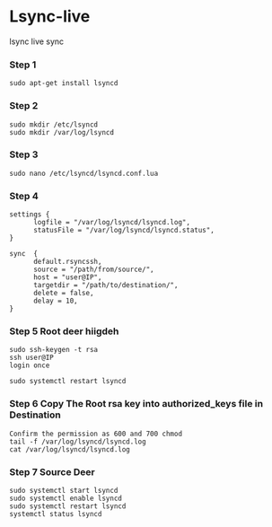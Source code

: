 # Lsync-live
lsync live sync

### Step 1 

    sudo apt-get install lsyncd
  
### Step 2

    sudo mkdir /etc/lsyncd
    sudo mkdir /var/log/lsyncd
  
### Step 3
    sudo nano /etc/lsyncd/lsyncd.conf.lua
      
  
### Step 4

    settings {
          logfile = "/var/log/lsyncd/lsyncd.log",
          statusFile = "/var/log/lsyncd/lsyncd.status",
    }
  
    sync  {
          default.rsyncssh,
          source = "/path/from/source/",
          host = "user@IP",
          targetdir = "/path/to/destination/",
          delete = false,
          delay = 10,
    }
  

    
### Step 5 Root deer hiigdeh
    sudo ssh-keygen -t rsa
    ssh user@IP
    login once
  
    sudo systemctl restart lsyncd

### Step 6 Copy The Root rsa key into authorized_keys file in Destination

    Confirm the permission as 600 and 700 chmod
    tail -f /var/log/lsyncd/lsyncd.log
    cat /var/log/lsyncd/lsyncd.log

### Step 7 Source Deer

    sudo systemctl start lsyncd
    sudo systemctl enable lsyncd
    sudo systemctl restart lsyncd
    systemctl status lsyncd
